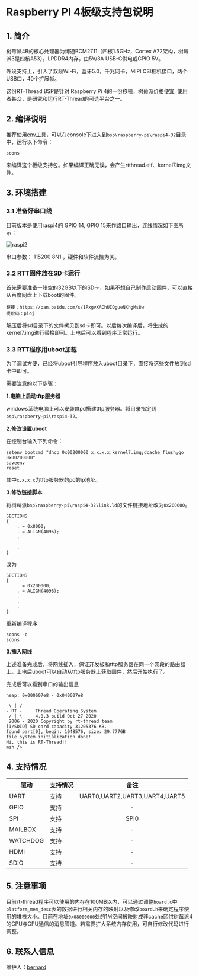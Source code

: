 # Raspberry PI 4板级支持包说明

## 1. 简介

树莓派4B的核心处理器为博通BCM2711（四核1.5GHz，Cortex A72架构，树莓派3是四核A53）。LPDDR4内存，由5V/3A USB-C供电或GPIO 5V。

外设支持上，引入了双频Wi-Fi，蓝牙5.0，千兆网卡，MIPI CSI相机接口，两个USB口，40个扩展帧。

这份RT-Thread BSP是针对 Raspberry Pi 4的一份移植，树莓派价格便宜, 使用者甚众，是研究和运行RT-Thread的可选平台之一。


## 2. 编译说明

推荐使用[env工具](https://www.rt-thread.org/page/download.html)，可以在console下进入到`bsp\raspberry-pi\raspi4-32`目录中，运行以下命令：

```
scons
```

来编译这个板级支持包。如果编译正确无误，会产生rtthread.elf、kernel7.img文件。


## 3. 环境搭建
### 3.1 准备好串口线

目前版本是使用raspi4的 GPIO 14, GPIO 15来作路口输出，连线情况如下图所示：

![raspi2](../raspi3-32/figures/raspberrypi-console.png)

串口参数： 115200 8N1 ，硬件和软件流控为关。

### 3.2 RTT固件放在SD卡运行

首先需要准备一张空的32GB以下的SD卡，如果不想自己制作启动固件，可以直接从百度网盘上下载boot的固件。

```
链接：https://pan.baidu.com/s/1PxgvXAChUIOgueNXhgMs8w 
提取码：pioj 
```

解压后将sd目录下的文件拷贝到sd卡即可。以后每次编译后，将生成的kernel7.img进行替换即可。上电后可以看到程序正常运行。

### 3.3 RTT程序用uboot加载

为了调试方便，已经将uboot引导程序放入uboot目录下，直接将这些文件放到sd卡中即可。

需要注意的以下步骤：

**1.电脑上启动tftp服务器**

windows系统电脑上可以安装tftpd搭建tftp服务器。将目录指定到`bsp\raspberry-pi\raspi4-32`。

**2.修改设置uboot**

在控制台输入下列命令：

```
setenv bootcmd "dhcp 0x00200000 x.x.x.x:kernel7.img;dcache flush;go 0x00200000"
saveenv
reset
```

其中`x.x.x.x`为tftp服务器的pc的ip地址。

**3.修改链接脚本**

将树莓派`bsp\raspberry-pi\raspi4-32\link.ld`的文件链接地址改为`0x200000`。

```
SECTIONS
{
    . = 0x8000;
    . = ALIGN(4096);
    .
    .
    .
}
```

改为

```
SECTIONS
{
    . = 0x200000;
    . = ALIGN(4096);
    .
    .
    .
}
```

重新编译程序：

```
scons -c
scons
```

**3.插入网线**

上述准备完成后，将网线插入，保证开发板和tftp服务器在同一个网段的路由器上。上电后uboot可以自动从tftp服务器上获取固件，然后开始执行了。

完成后可以看到串口的输出信息

```
heap: 0x000607e8 - 0x040607e8

 \ | /
- RT -     Thread Operating System
 / | \     4.0.3 build Oct 27 2020
 2006 - 2020 Copyright by rt-thread team
[I/SDIO] SD card capacity 31205376 KB.
found part[0], begin: 1048576, size: 29.777GB
file system initialization done!
Hi, this is RT-Thread!!
msh />
```

## 4. 支持情况

| 驱动 | 支持情况  |  备注  |
| ------ | ----  | :------:  |
| UART | 支持 | UART0,UART2,UART3,UART4,UART5 |
| GPIO | 支持 | - |
| SPI | 支持 | SPI0 |
| MAILBOX | 支持 | - |
| WATCHDOG | 支持 | - |
| HDMI | 支持 | - |
| SDIO | 支持 | - |

## 5. 注意事项

目前rt-thread程序可以使用的内存在100MB以内，可以通过调整`board.c`中`platform_mem_desc`表的数据进行相关内存的映射以及修改`board.h`来确定程序使用的堆栈大小。目前在地址`0x08000000`处的1M空间被映射成非cache区供树莓派4的CPU与GPU通信的消息管道。若需要扩大系统内存使用，可自行修改代码进行调整。

## 6. 联系人信息

维护人：[bernard][5]

[1]: https://www.rt-thread.org/page/download.html
[2]: https://developer.arm.com/tools-and-software/open-source-software/developer-tools/gnu-toolchain/gnu-a/downloads
[3]: https://downloads.raspberrypi.org/raspbian_lite_latest
[4]: https://etcher.io
[5]: https://github.com/BernardXiong
